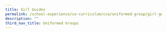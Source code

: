 ```yaml
---
title: Girl Guides
permalink: /school-experience/co-curriculum/cca/uniformed-group/girl-guides/
description: ""
third_nav_title: Uniformed Groups
---
```

